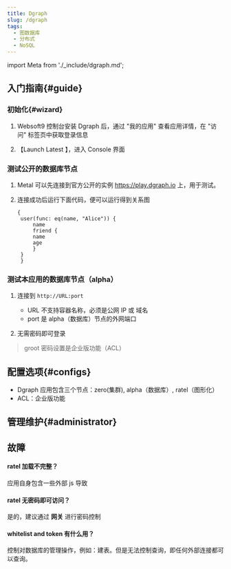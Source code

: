 ```yaml
---
title: Dgraph
slug: /dgraph
tags:
  - 图数据库
  - 分布式
  - NoSQL
---
```


import Meta from './_include/dgraph.md';

<Meta name="meta" />

## 入门指南{#guide}

### 初始化{#wizard}

1. Websoft9 控制台安装 Dgraph 后，通过 "我的应用" 查看应用详情，在 "访问" 标签页中获取登录信息

2. 【Launch Latest 】，进入 Console 界面

### 测试公开的数据库节点

1. Metal 可以先连接到官方公开的实例 https://play.dgraph.io 上，用于测试。

2. 连接成功后运行下面代码，便可以运行得到关系图
   ```
   {
    user(func: eq(name, "Alice")) {
        name
        friend {
        name
        age
        }
    }
    }
   ```

### 测试本应用的数据库节点（alpha）

1. 连接到 `http://URL:port` 

   - URL 不支持容器名称，必须是公网 IP 或 域名
   - port 是 alpha（数据库）节点的外网端口

2. 无需密码即可登录

> groot 密码设置是企业版功能（ACL）

## 配置选项{#configs}

- Dgraph 应用包含三个节点：zero(集群), alpha（数据库）, ratel（图形化）
- ACL：企业版功能

## 管理维护{#administrator}

## 故障

#### ratel 加载不完整？

应用自身包含一些外部 js 导致

#### ratel 无密码即可访问？

是的，建议通过 **网关** 进行密码控制

#### whitelist and token 有什么用？

控制对数据库的管理操作，例如：建表。但是无法控制查询，即任何外部连接都可以查询。